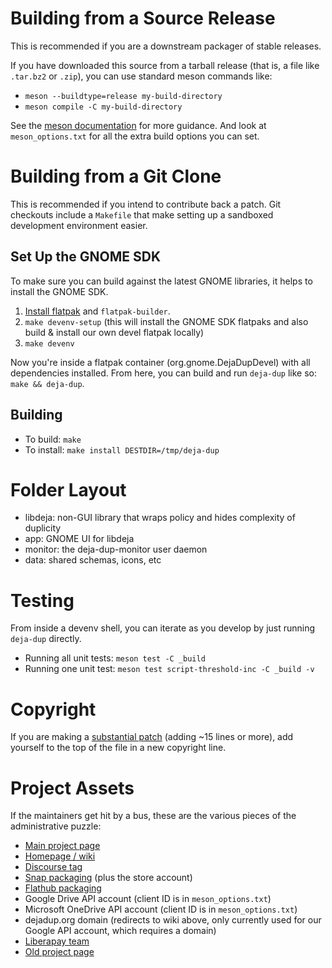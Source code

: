 <!--
SPDX-License-Identifier: CC-BY-SA-4.0
SPDX-FileCopyrightText: Michael Terry
-->

# Building from a Source Release

This is recommended if you are a downstream packager of stable releases.

If you have downloaded this source from a tarball release (that is, a file like `.tar.bz2` or `.zip`),
you can use standard meson commands like:
 * `meson --buildtype=release my-build-directory`
 * `meson compile -C my-build-directory`

See the [meson documentation](https://mesonbuild.com/) for more guidance. And look at `meson_options.txt` for all the extra build options you can set.

# Building from a Git Clone

This is recommended if you intend to contribute back a patch. Git checkouts include a `Makefile` that make setting up a sandboxed development environment easier.

## Set Up the GNOME SDK

To make sure you can build against the latest GNOME libraries, it helps to install the GNOME SDK.

1. [Install flatpak](https://flatpak.org/setup/) and `flatpak-builder`.
1. `make devenv-setup` (this will install the GNOME SDK flatpaks and also build & install our own devel flatpak locally)
1. `make devenv`

Now you're inside a flatpak container (org.gnome.DejaDupDevel) with all dependencies installed.
From here, you can build and run `deja-dup` like so: `make && deja-dup`.

## Building

 * To build: `make`
 * To install: `make install DESTDIR=/tmp/deja-dup`

# Folder Layout
 * libdeja: non-GUI library that wraps policy and hides complexity of duplicity
 * app: GNOME UI for libdeja
 * monitor: the deja-dup-monitor user daemon
 * data: shared schemas, icons, etc

# Testing

From inside a devenv shell, you can iterate as you develop by just running `deja-dup` directly.

* Running all unit tests: `meson test -C _build`
* Running one unit test: `meson test script-threshold-inc -C _build -v`

# Copyright

If you are making a [substantial patch](https://www.gnu.org/prep/maintain/html_node/Legally-Significant.html) (adding ~15 lines or more), add yourself to the top of the file in a new copyright line.

# Project Assets

If the maintainers get hit by a bus, these are the various pieces of the administrative puzzle:

* [Main project page](https://gitlab.gnome.org/World/deja-dup)
* [Homepage / wiki](https://wiki.gnome.org/Apps/DejaDup)
* [Discourse tag](https://discourse.gnome.org/tag/deja-dup)
* [Snap packaging](https://github.com/deja-dup/snap) (plus the store account)
* [Flathub packaging](https://github.com/flathub/org.gnome.DejaDup)
* Google Drive API account (client ID is in `meson_options.txt`)
* Microsoft OneDrive API account (client ID is in `meson_options.txt`)
* dejadup.org domain (redirects to wiki above, only currently used for our Google API account, which requires a domain)
* [Liberapay team](https://liberapay.com/DejaDup)
* [Old project page](https://launchpad.net/deja-dup)
